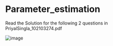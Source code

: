 # Parameter_estimation


Read the Solution for the following 2 questions in PriyalSingla_102103274.pdf 

![image](https://github.com/PriyalSingla/Parameter_estimation/assets/100366990/e24b0526-f5aa-43d5-abf0-f8e3e759e1f7)

